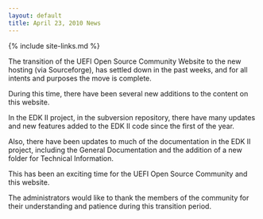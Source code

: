 ```yaml
---
layout: default
title: April 23, 2010 News
---
```

{% include site-links.md %}

The transition of the UEFI Open Source Community Website to the new hosting (via Sourceforge), has settled down in the past weeks, and for all intents and purposes the move is complete. 

During this time, there have been several new additions to the content on this website.

In the EDK II project, in the subversion repository, there have many updates and new features added to the EDK II code since the first of the year.   

Also, there have been updates to much of the documentation in the EDK II project, including the General Documentation and the addition of a new folder for Technical Information.

This has been an exciting time for the UEFI Open Source Community and this website.  

The administrators would like to thank the members of the community for their understanding and patience during this transition period.